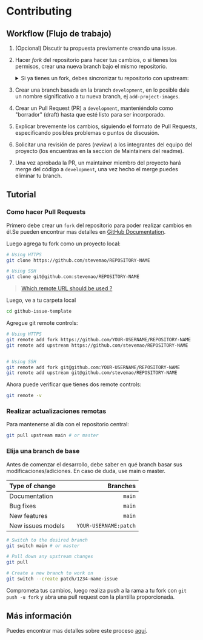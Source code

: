 # Contributing

## Workflow (Flujo de trabajo)
1. (Opcional) Discutir tu propuesta previamente creando una issue.
2. Hacer _fork_ del repositorio para hacer tus cambios, o si tienes los permisos, crear una nueva branch bajo el mismo repositorio.
   <details><summary>Si ya tienes un fork, debes sincronizar tu repositorio con upstream:</summary>
   <ul>
    <li>Hacer un pull request y merge desde la branch `development` de este repositorio hacia `development` de tu fork</li>
    O
    
    <li>Desde github, usar "fetch upstream" y "fetch and merge" para hacer lo mismo pero con menos pasos</li>
    </ul>
</details>

3. Crear una branch basada en la branch `development`, en lo posible dale un nombre significativo a tu nueva branch, ej `add-project-images`.

4. Crear un Pull Request (PR) a `development`, manteniéndolo como "borrador" (draft) hasta que esté listo para ser incorporado.
5. Explicar brevemente los cambios, siguiendo el formato de Pull Requests, especificando posibles problemas o puntos de discusión.
6. Solicitar una revisión de pares (*review*) a los integrantes del equipo del proyecto (los encuentras en la seccion de Maintainers del readme).
7. Una vez aprobada la PR, un maintainer miembro del proyecto hará merge del código a `development`, una vez hecho el merge puedes eliminar tu branch.

   
   
## Tutorial
### Como hacer Pull Requests
Primero debe crear un `fork` del repositorio para poder realizar cambios en él.Se pueden encontrar mas detalles en [GitHub Documentation](https://docs.github.com/en/get-started/quickstart/fork-a-repo).

Luego agrega tu fork como un proyecto local:

```sh
# Using HTTPS
git clone https://github.com/stevemao/REPOSITORY-NAME

# Using SSH
git clone git@github.com:stevemao/REPOSITORY-NAME
```

> [Which remote URL should be used ?](https://docs.github.com/en/get-started/getting-started-with-git/about-remote-repositories)

Luego, ve a tu carpeta local

```sh
cd github-issue-template
```

Agregue git remote controls:

```sh
# Using HTTPS
git remote add fork https://github.com/YOUR-USERNAME/REPOSITORY-NAME
git remote add upstream https://github.com/stevemao/REPOSITORY-NAME


# Using SSH
git remote add fork git@github.com:YOUR-USERNAME/REPOSITORY-NAME
git remote add upstream git@github.com/stevemao/REPOSITORY-NAME
```

Ahora puede verificar que tienes dos remote controls:

```sh
git remote -v
```

### Realizar actualizaciones remotas
Para mantenerse al día con el repositorio central:

```sh
git pull upstream main # or master
```

### Elija una branch de base
Antes de comenzar el desarrollo, debe saber en qué branch basar sus modificaciones/adiciones. En caso de duda, use main o master.

| Type of change                |           | Branches              |
| :------------------           |:---------:| ---------------------:|
| Documentation                 |           | `main`              |
| Bug fixes                     |           | `main`              |
| New features                  |           | `main`              |
| New issues models             |           | `YOUR-USERNAME:patch` |

```sh
# Switch to the desired branch
git switch main # or master

# Pull down any upstream changes
git pull

# Create a new branch to work on
git switch --create patch/1234-name-issue
```

Comprometa tus cambios, luego realiza push a la rama a tu fork con `git push -u fork` y abra una pull request con la plantilla proporcionada.

## Más información

Puedes encontrar mas detalles sobre este proceso [aquí](https://docs.github.com/es/github/collaborating-with-issues-and-pull-requests/proposing-changes-to-your-work-with-pull-requests).
